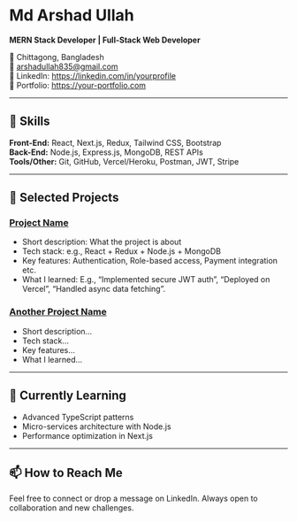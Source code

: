 # Md Arshad Ullah  
**MERN Stack Developer | Full-Stack Web Developer**  

📍 Chittagong, Bangladesh  
📧 arshadullah835@gmail.com  
🔗 LinkedIn: https://linkedin.com/in/yourprofile  
🔗 Portfolio: https://your-portfolio.com  

---

## 🧠 Skills  
**Front-End:** React, Next.js, Redux, Tailwind CSS, Bootstrap  
**Back-End:** Node.js, Express.js, MongoDB, REST APIs  
**Tools/Other:** Git, GitHub, Vercel/Heroku, Postman, JWT, Stripe  

---

## 🚀 Selected Projects  
### [Project Name](https://github.com/Arshad4320/project-link)  
- Short description: What the project is about  
- Tech stack: e.g., React + Redux + Node.js + MongoDB  
- Key features: Authentication, Role-based access, Payment integration etc.  
- What I learned: E.g., “Implemented secure JWT auth”, “Deployed on Vercel”, “Handled async data fetching”.

### [Another Project Name](https://github.com/Arshad4320/another-link)  
- Short description…  
- Tech stack…  
- Key features…  
- What I learned…

---

## 🔭 Currently Learning  
- Advanced TypeScript patterns  
- Micro-services architecture with Node.js  
- Performance optimization in Next.js  

---

## 📫 How to Reach Me  
Feel free to connect or drop a message on LinkedIn. Always open to collaboration and new challenges.


